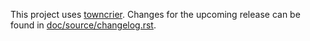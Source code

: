 This project uses [towncrier](https://towncrier.readthedocs.io/). Changes for
the upcoming release can be found in
[doc/source/changelog.rst](doc/source/changelog.rst).

